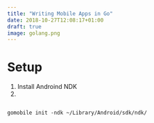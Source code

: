 ```yaml
---
title: "Writing Mobile Apps in Go"
date: 2018-10-27T12:08:17+01:00
draft: true
image: golang.png
---
```


# Setup

1. Install Androind NDK
2. 

```

gomobile init -ndk ~/Library/Android/sdk/ndk/